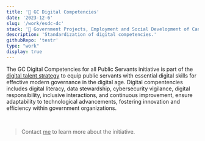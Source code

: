 ```yaml
---
title: '🍁 GC Digital Competencies'
date: '2023-12-6'
slug: '/work/esdc-dc'
stack: '🍁 Government Projects, Employment and Social Development of Canada'
description: 'Standardization of digital competencies.'
githubRepo: 'testr'
type: "work"  
display: true
---
```


The GC Digital Competencies for all Public Servants initiative is part of the [digital talent strategy](https://www.canada.ca/en/government/system/digital-government/digital-talent-strategy.html) to equip public servants with essential digital skills for effective modern governance in the digital age. Digital compentencies includes digital literacy, data stewardship, cybersecurity vigilance, digital responsibility, inclusive interactions, and continuous improvement, ensure adaptability to technological advancements, fostering innovation and efficiency within government organizations.

<br/>

> Contact <a href="mailto:jude@judepark.com" style="color: var(--font-color-muted)">me</a> to learn more about the initiative.